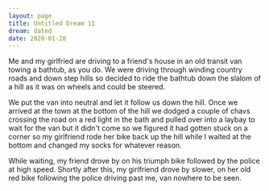 ```yaml
---
layout: page
title: Untitled Dream 11
dream: dated
date: 2020-01-28
---
```


Me and my girlfried are driving to a friend's house in an old transit van towing a bathtub, as you do. We were driving through winding country roads and down step hills so decided to ride the bathtub down the slalom of a hill as it was on wheels and could be steered.

We put the van into neutral and let it follow us down the hill. Once we arrived at the town at the bottom of the hill we dodged a couple of chavs crossing the road on a red light in the bath and pulled over into a laybay to wait for the van but it didn't come so we figured it had gotten stuck on a corner so my girlfriend rode her bike back up the hill while I waited at the bottom and changed my socks for whatever reason.

While waiting, my friend drove by on his triumph bike followed by the police at high speed. Shortly after this, my girlfriend drove by slower, on her old red bike following the police driving past me, van nowhere to be seen.